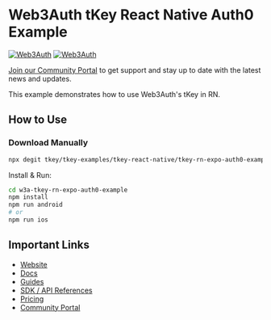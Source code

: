 # Web3Auth tKey React Native Auth0 Example

[![Web3Auth](https://img.shields.io/badge/Web3Auth-SDK-blue)](https://web3auth.io/docs/sdk/core-kit/tkey-android)
[![Web3Auth](https://img.shields.io/badge/Web3Auth-Community-cyan)](https://community.web3auth.io)

[Join our Community Portal](https://community.web3auth.io/) to get support and stay up to date with the latest news and updates.

This example demonstrates how to use Web3Auth's tKey in RN.

## How to Use

### Download Manually

```bash
npx degit tkey/tkey-examples/tkey-react-native/tkey-rn-expo-auth0-example w3a-tkey-rn-expo-auth0-example
```

Install & Run:

```bash
cd w3a-tkey-rn-expo-auth0-example
npm install
npm run android
# or
npm run ios
```

## Important Links

- [Website](https://web3auth.io)
- [Docs](https://web3auth.io/docs)
- [Guides](https://web3auth.io/docs/guides)
- [SDK / API References](https://web3auth.io/docs/sdk)
- [Pricing](https://web3auth.io/pricing.html)
- [Community Portal](https://community.web3auth.io)
